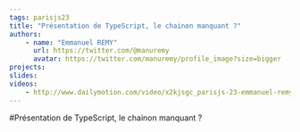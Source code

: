 ```yaml
---
tags: parisjs23
title: "Présentation de TypeScript, le chainon manquant ?"
authors:
    - name: "Emmanuel REMY"
      url: https://twitter.com/@manuremy
      avatar: https://twitter.com/manuremy/profile_image?size=bigger
projects:
slides:
videos:
    - http://www.dailymotion.com/video/x2kjsgc_parisjs-23-emmanuel-remy-presentation-de-typescript-le-chainon-manquant_webcam
---
```

#Présentation de TypeScript, le chainon manquant ?
